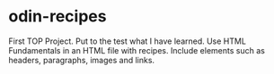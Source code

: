 # odin-recipes
First TOP Project. Put to the test what I have learned. Use HTML Fundamentals in an HTML file with recipes. Include elements such as headers, paragraphs, images and links. 